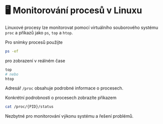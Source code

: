 # 🖥️ Monitorování procesů v Linuxu

Linuxové procesy lze monitorovat pomocí virtuálního souborového systému ```proc``` a příkazů jako ```ps```, ```top``` a ```htop```.  

Pro snímky procesů použijte 

```BASH
ps -ef
```

pro zobrazení v reálném čase  

```BASH
top 
# nebo
htop
```

Adresář ```/proc``` obsahuje podrobné informace o procesech.  

Konkrétní podrobnosti o procesech zobrazíte příkazem  

```BASH
cat /proc/{PID}/status
```

Nezbytné pro monitorování výkonu systému a řešení problémů.